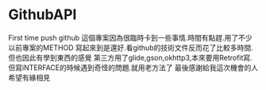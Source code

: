 # GithubAPI
First time push github 
這個專案因為很臨時卡到一些事情.時間有點趕.用了不少以前專案的METHOD 
寫起來到是還好.看github的技術文件反而花了比較多時間.但也因此有學到東西的感覺 
第三方用了glide,gson,okhttp3,本來要用Retrofit寫.但寫iNTERFACE的時候遇到奇怪的問題.就用老方法了 最後感謝給我這次機會的人 希望有緣相見
